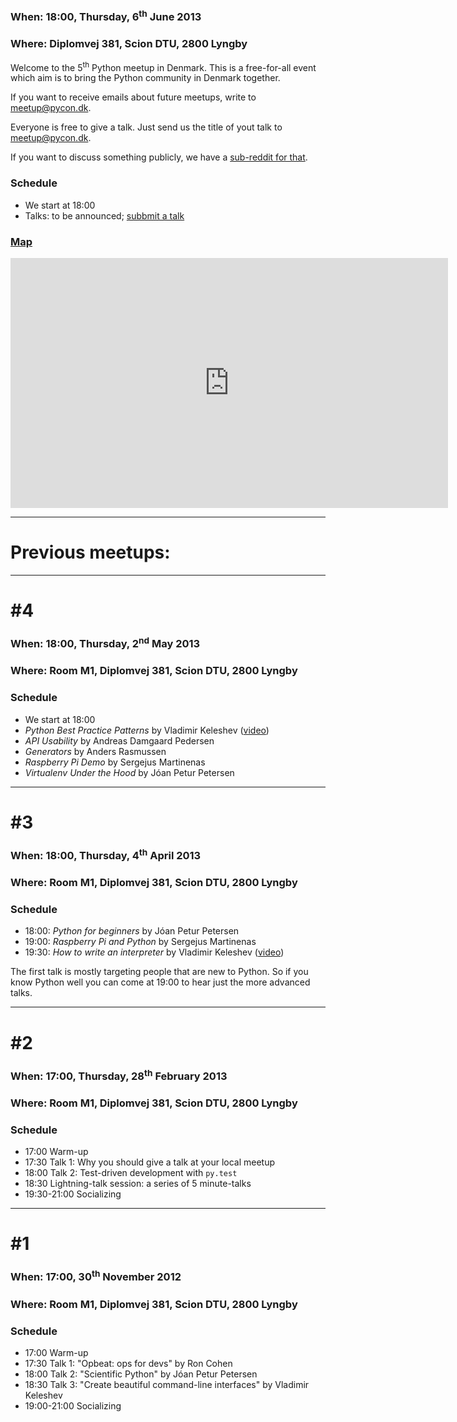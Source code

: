 
### When: 18:00, Thursday, 6<sup>th</sup> June 2013

### Where: Diplomvej 381, Scion DTU, 2800 Lyngby

Welcome to the 5<sup>th</sup> Python meetup in Denmark.
This is a free-for-all event which aim is to bring the
Python community in Denmark together.

If you want to receive emails about future meetups, write
to <a href="mailto:meetup@pycon.dk">meetup@pycon.dk</a>.
 
Everyone is free to give a talk. Just send us the title
of yout talk
to <a href="mailto:meetup@pycon.dk">meetup@pycon.dk</a>.

If you want to discuss something publicly, we have
a [sub-reddit for that](http://reddit.com/r/pycon_dk).

### Schedule

- We start at 18:00
- Talks: to be announced; [subbmit a talk](mailto:meetup@pycon.dk)


### [Map](https://maps.google.com/maps?f=d&amp;source=embed&amp;saddr=55.782469,12.512829&amp;daddr=&amp;hl=da&amp;geocode=&amp;sll=55.782472,12.512811&amp;sspn=0.000751,0.002237&amp;t=h&amp;mra=mift&amp;mrsp=0&amp;sz=19&amp;ie=UTF8&amp;ll=55.782472,12.512811&amp;spn=0.000751,0.002237)

<iframe width="700" height="400" frameborder="0" scrolling="no" marginheight="0" marginwidth="0" src="https://maps.google.com/maps?f=d&amp;source=s_d&amp;saddr=55.782469,12.512829&amp;daddr=&amp;hl=da&amp;geocode=&amp;sll=55.782472,12.512811&amp;sspn=0.000751,0.002237&amp;t=h&amp;mra=mift&amp;mrsp=0&amp;sz=19&amp;ie=UTF8&amp;ll=55.782472,12.512811&amp;spn=0.000751,0.002237&amp;output=embed"></iframe>

* * *

# Previous meetups:

* * *

# #4

### When: 18:00, Thursday, 2<sup>nd</sup> May 2013

### Where: Room M1, Diplomvej 381, Scion DTU, 2800 Lyngby

### Schedule

- We start at 18:00
- *Python Best Practice Patterns* by Vladimir Keleshev 
  ([video](http://www.youtube.com/watch?v=GZNUfkVIHAY))
- *API Usability* by Andreas Damgaard Pedersen
- *Generators* by Anders Rasmussen
- *Raspberry Pi Demo* by Sergejus Martinenas
- *Virtualenv Under the Hood* by Jóan Petur Petersen


* * *

# #3

### When: 18:00, Thursday, 4<sup>th</sup> April 2013

### Where: Room M1, Diplomvej 381, Scion DTU, 2800 Lyngby

### Schedule

- 18:00: *Python for beginners* by Jóan Petur Petersen
- 19:00: *Raspberry Pi and Python* by Sergejus Martinenas
- 19:30: *How to write an interpreter* by Vladimir Keleshev
  ([video](http://www.youtube.com/watch?v=1h1mM7VwNGo))

The first talk is mostly targeting people that are new to Python.
So if you know Python well you can come at 19:00 to hear just
the more advanced talks.


* * *

# #2

### When: 17:00, Thursday, 28<sup>th</sup> February 2013

### Where: Room M1, Diplomvej 381, Scion DTU, 2800 Lyngby

### Schedule

- 17:00 Warm-up
- 17:30 Talk 1: Why you should give a talk at your local meetup
- 18:00 Talk 2: Test-driven development with `py.test`
- 18:30 Lightning-talk session: a series of 5 minute-talks
- 19:30-21:00 Socializing


* * *

# #1

### When: 17:00, 30<sup>th</sup> November 2012

### Where: Room M1, Diplomvej 381, Scion DTU, 2800 Lyngby

### Schedule

- 17:00 Warm-up
- 17:30 Talk 1: "Opbeat: ops for devs" by Ron Cohen
- 18:00 Talk 2: "Scientific Python" by Jóan Petur Petersen
- 18:30 Talk 3: "Create beautiful command-line interfaces" by Vladimir Keleshev
- 19:00-21:00 Socializing
